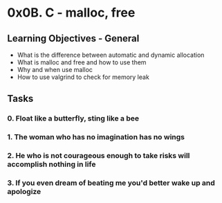 # 0x0B. C - malloc, free

## Learning Objectives - General
 * What is the difference between automatic and dynamic allocation
 * What is malloc and free and how to use them
 * Why and when use malloc
 * How to use valgrind to check for memory leak

## Tasks

### 0. Float like a butterfly, sting like a bee

### 1. The woman who has no imagination has no wings

### 2. He who is not courageous enough to take risks will accomplish nothing in life

### 3. If you even dream of beating me you'd better wake up and apologize
